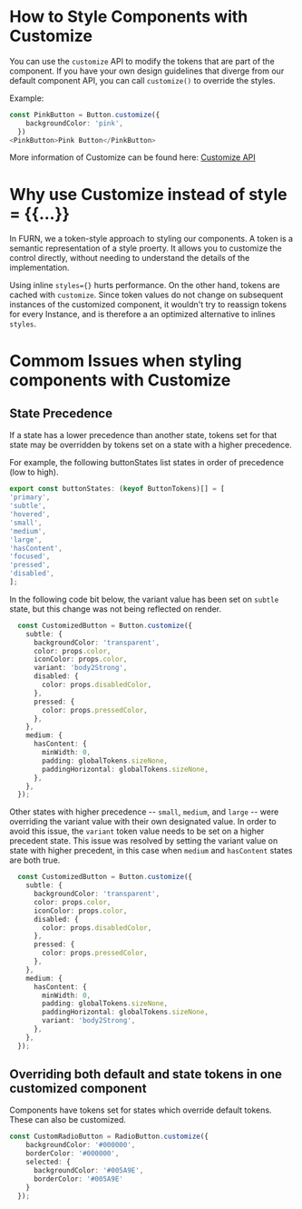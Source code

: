 # How to Style Components with Customize
You can use the `customize` API to modify the tokens that are part of the component. If you have your own design guidelines that diverge from our default component API, you can call `customize()` to override the styles.

Example:
```ts
const PinkButton = Button.customize({
    backgroundColor: 'pink',
  })
<PinkButton>Pink Button</PinkButton>
```

More information of Customize can be found here: [Customize API](../../../packages/framework/composition/README.md#customize)

# Why use Customize instead of style = {{...}}
In FURN, we a token-style approach to styling our components. A token is a semantic representation of a style proerty. It allows you to customize the control directly, without needing to understand the details of the implementation.

Using inline `styles={}` hurts performance. On the other hand, tokens are cached with `customize`. Since token values do not change on subsequent instances of the customized component, it wouldn't try to reassign tokens for every Instance, and is therefore a an optimized alternative to inlines `styles`.

# Commom Issues when styling components with Customize

## State Precedence

  If a state has a lower precedence than another state, tokens set for that state may be overridden by tokens set on a state with a higher precedence.

  For example, the following buttonStates list states in order of precedence (low to high).

  ```ts
  export const buttonStates: (keyof ButtonTokens)[] = [
  'primary',
  'subtle',
  'hovered',
  'small',
  'medium',
  'large',
  'hasContent',
  'focused',
  'pressed',
  'disabled',
  ];
```
  In the following code bit below, the variant value has been set on `subtle` state, but this change was not being reflected on render.

```ts
  const CustomizedButton = Button.customize({
    subtle: {
      backgroundColor: 'transparent',
      color: props.color,
      iconColor: props.color,
      variant: 'body2Strong',
      disabled: {
        color: props.disabledColor,
      },
      pressed: {
        color: props.pressedColor,
      },
    },
    medium: {
      hasContent: {
        minWidth: 0,
        padding: globalTokens.sizeNone,
        paddingHorizontal: globalTokens.sizeNone,
      },
    },
  });
```
 Other states with higher precedence -- `small`, `medium`, and `large` -- were overriding the variant value with their own designated value. In order to avoid this issue, the `variant` token value needs to be set on a higher precedent state. This issue was resolved by setting the variant value on state with higher precedent, in this case when `medium` and `hasContent` states are both true.

```ts
  const CustomizedButton = Button.customize({
    subtle: {
      backgroundColor: 'transparent',
      color: props.color,
      iconColor: props.color,
      disabled: {
        color: props.disabledColor,
      },
      pressed: {
        color: props.pressedColor,
      },
    },
    medium: {
      hasContent: {
        minWidth: 0,
        padding: globalTokens.sizeNone,
        paddingHorizontal: globalTokens.sizeNone,
        variant: 'body2Strong',
      },
    },
  });
```
## Overriding both default and state tokens in one customized component

Components have tokens set for states which override default tokens. These can also be customized.

```ts
const CustomRadioButton = RadioButton.customize({
    backgroundColor: '#000000',
    borderColor: '#000000',
    selected: {
      backgroundColor: '#005A9E',
      borderColor: '#005A9E'
    }
  });
```
